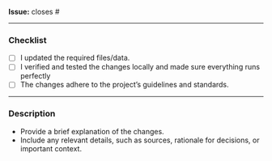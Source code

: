 **Issue:** closes #<issue-number>

---

### Checklist

- [ ] I updated the required files/data.
- [ ] I verified and tested the changes locally and made sure everything runs perfectly
- [ ] The changes adhere to the project’s guidelines and standards.

---

### Description

- Provide a brief explanation of the changes.
- Include any relevant details, such as sources, rationale for decisions, or important context.
